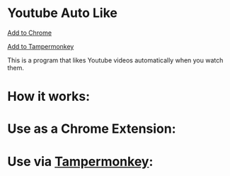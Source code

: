 
# Youtube Auto Like

[Add to Chrome](https://github.com/ocapraro/youtube-auto-like/tree/main/chrome-extension#use-as-a-chrome-extension)

[Add to Tampermonkey](#use-via-tampermonkey)

This is a program that likes Youtube videos automatically when you watch them.



# How it works:


# Use as a Chrome Extension:

# Use via [Tampermonkey](https://chrome.google.com/webstore/detail/tampermonkey/dhdgffkkebhmkfjojejmpbldmpobfkfo?hl=en):

